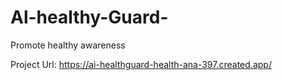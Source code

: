 # Al-healthy-Guard-
Promote healthy awareness

Project Url: https://ai-healthguard-health-ana-397.created.app/

